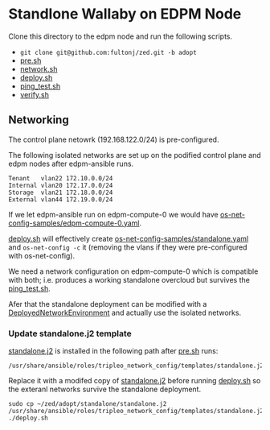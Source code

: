 # Standlone Wallaby on EDPM Node

Clone this directory to the edpm node and run the following scripts.

- `git clone git@github.com:fultonj/zed.git -b adopt`
- [pre.sh](pre.sh)
- [network.sh](network.sh)
- [deploy.sh](deploy.sh)
- [ping_test.sh](ping_test.sh)
- [verify.sh](verify.sh)

## Networking

The control plane netowrk (192.168.122.0/24) is pre-configured.

The following isolated networks are set up on the podified control
plane and edpm nodes after edpm-ansible runs.
```
Tenant   vlan22 172.10.0.0/24
Internal vlan20 172.17.0.0/24
Storage  vlan21 172.18.0.0/24
External vlan44 172.19.0.0/24
```
If we let edpm-ansible run on edpm-compute-0 we would have
[os-net-config-samples/edpm-compute-0.yaml](os-net-config-samples/edpm-compute-0.yaml).

[deploy.sh](deploy.sh) will effectively create
[os-net-config-samples/standalone.yaml](os-net-config-samples/standalone.yaml)
and `os-net-config -c` it (removing the vlans if they were
pre-configured with os-net-config).

We need a network configuration on edpm-compute-0 which
is compatible with both; i.e. produces a working standalone
overcloud but survives the [ping_test.sh](ping_test.sh).

Afer that the standalone deployment can be modified with a
[DeployedNetworkEnvironment](https://review.opendev.org/c/openstack/tripleo-quickstart-extras/+/834352/81/roles/standalone/tasks/storage-network.yml)
and actually use the isolated networks.

### Update standalone.j2 template

[standalone.j2](https://opendev.org/openstack/tripleo-ansible/src/branch/master/tripleo_ansible/roles/tripleo_network_config/templates/standalone.j2)
is installed in the following path after [pre.sh](pre.sh) runs:
```
/usr/share/ansible/roles/tripleo_network_config/templates/standalone.j2
```
Replace it with a modifed copy of [standalone.j2](standalone.j2)
before running [deploy.sh](deploy.sh) so the exteranl networks
survive the standalone deployment.
```
sudo cp ~/zed/adopt/standalone/standalone.j2 /usr/share/ansible/roles/tripleo_network_config/templates/standalone.j2
./deploy.sh
```
